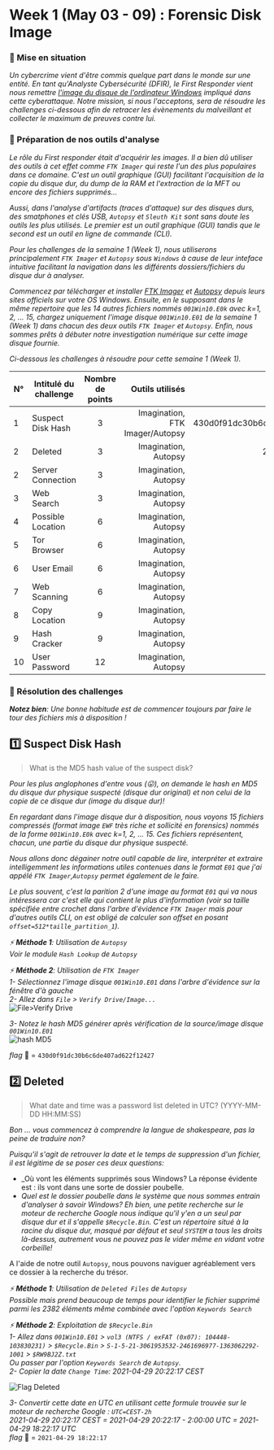 # Week 1 (May 03 - 09) : Forensic Disk Image 

### :balloon: Mise en situation  
_Un cybercrime vient d'être commis quelque part dans le monde sur une entité. En tant qu'Analyste Cybersécurité (DFIR), le First Responder vient nous remettre [l'image du disque de l'ordinateur Windows](https://github.com/nanamou224/CTF-writeup/blob/main/2021%20-%20Africa%20Digital%20Forensics%20CTF/Ressources/Africa-DFIRCTF-2021-WK01_archive.torrent) impliqué dans cette cyberattaque. Notre mission, si nous l'acceptons, sera de résoudre les challenges ci-dessous afin de retracer les évènements du malveillant et collecter le maximum de preuves contre lui._   


### :balloon: Préparation de nos outils d'analyse
_Le rôle du First responder était d'acquérir les images. Il a bien dû utiliser des outils à cet effet comme `FTK Imager` qui reste l'un des plus populaires dans ce domaine. C'est un outil graphique (GUI) facilitant l'acquisition de la copie du disque dur, du dump de la RAM et l'extraction de la MFT ou encore des fichiers supprimés..._   

_Aussi, dans l'analyse d'artifacts (traces d'attaque) sur des disques durs, des smatphones et clés USB, `Autopsy` et `Sleuth Kit` sont sans doute les outils les plus utilisés. Le premier est un outil graphique (GUI) tandis que le second est un outil en ligne de commande (CLI)._  

_Pour les challenges de la semaine 1 (Week 1), nous utiliserons principalement `FTK Imager` et `Autopsy` sous `Windows` à cause de leur inteface intuitive facilitant la navigation dans les différents dossiers/fichiers du disque dur à analyser._   

_Commencez par télécharger et installer [FTK Imager](https://accessdata.com/product-download/ftk-imager-version-4-5) et [Autopsy](https://www.autopsy.com/download/) depuis leurs sites officiels sur votre OS Windows. Ensuite, en le supposant dans le même repertoire que les 14 autres fichiers nommés `001Win10.E0k` avec k=1, 2, ... 15, chargez uniquement l'image disque `001Win10.E01` de la semaine 1 (Week 1) dans chacun des deux outils `FTK Imager` et `Autopsy`. Enfin, nous sommes prêts à débuter notre investigation numérique sur cette image disque fournie._  

_Ci-dessous les challenges à résoudre pour cette semaine 1 (Week 1)._  

|  N°  | Intitulé du challenge    | Nombre de points  | Outils utilisés                 |        Flags                               |
| -----| -------------------------|:-----------------:| -------------------------------:| ------------------------------------------:|
|   1  | Suspect Disk Hash        |         3         | Imagination, FTK Imager/Autopsy | 430d0f91dc30b6c6de407ad622f12427           |
|   2  | Deleted                  |         3         | Imagination, Autopsy            | 2021-04-29 18:22:17                        | 
|   2  | Server Connection        |         3         | Imagination, Autopsy            | :heavy_check_mark:                         |
|   3  | Web Search               |         3         | Imagination, Autopsy            | :heavy_check_mark:                         |
|   4  | Possible Location        |         6         | Imagination, Autopsy            | :heavy_check_mark:                         |
|   5  | Tor Browser              |         6         | Imagination, Autopsy            | :heavy_check_mark:                         |
|   6  | User Email               |         6         | Imagination, Autopsy            | :heavy_check_mark:                         |
|   7  | Web Scanning             |         6         | Imagination, Autopsy            | :heavy_check_mark:                         |
|   8  | Copy Location            |         9         | Imagination, Autopsy            | :heavy_check_mark:                         |
|   9  | Hash Cracker             |         9         | Imagination, Autopsy            | :heavy_check_mark:                         |
|  10  | User Password            |        12         | Imagination, Autopsy            | :heavy_check_mark:                         |

### :balloon: Résolution des challenges
_**Notez bien**: Une bonne habitude est de commencer toujours par faire le tour des fichiers mis à disposition !_  

## :one: Suspect Disk Hash  
>What is the MD5 hash value of the suspect disk?  

_Pour les plus anglophones d'entre vous (:stuck_out_tongue:), on demande le hash en MD5 du disque dur physique suspecté (disque dur original) et non celui de la copie de ce disque dur (image du disque dur)!_  

_En regardant dans l'image disque dur à disposition, nous voyons 15 fichiers compressés (format image `EWF` très riche et sollicité en forensics) nommés de la forme `001Win10.E0k` avec k=1, 2, ... 15. Ces fichiers représentent, chacun, une partie du disque dur physique suspecté._  

_Nous allons donc dégainer notre outil capable de lire, interpréter et extraire intelligemment les informations utiles contenues dans le format `E01` que j'ai appélé `FTK Imager`,`Autopsy` permet également de le faire._  

_Le plus souvent, c'est la parition 2 d'une image au format `E01` qui va nous intéressera car c'est elle qui contient le plus d'information (voir sa taille spécifiée entre crochet dans l'arbre d'évidence `FTK Imager` mais pour d'autres outils CLI, on est obligé de calculer son offset en posant `offset=512*taille_partition_1`)._

_:zap: **Méthode 1**: Utilisation de `Autopsy`   
Voir le module `Hash Lookup` de `Autopsy`_   

_:zap: **Méthode 2**: Utilisation de `FTK Imager`  
1- Sélectionnez l'image disque `001Win10.E01` dans l'arbre d'évidence sur la fénêtre d'à gauche     
2- Allez dans `File` > `Verify Drive/Image...`_   
![`File`>`Verify Drive`](https://github.com/nanamou224/CTF-writeup/blob/main/2021%20-%20Africa%20Digital%20Forensics%20CTF/Screenshots/Hash%20Hard%20Disk%20FTK%20Imager.png)  

_3- Notez le hash MD5 générer après vérification de la source/image disque `001Win10.E01`_    
![ hash MD5](https://github.com/nanamou224/CTF-writeup/blob/main/2021%20-%20Africa%20Digital%20Forensics%20CTF/Screenshots/flag%20Suspect%20Disk%20Hash.png)  

_flag_ :triangular_flag_on_post: = `430d0f91dc30b6c6de407ad622f12427` 

 
 
## :two: Deleted  
>What date and time was a password list deleted in UTC? (YYYY-MM-DD HH:MM:SS)  

_Bon ... vous commencez à comprendre la langue de shakespeare, pas la peine de traduire non?_   

_Puisqu'il s'agit de retrouver la date et le temps de suppression d'un fichier, il est légitime de se poser ces deux questions:_    
- _Où vont les éléments supprimés sous Windows? La réponse évidente est : ils vont dans une sorte de dossier poubelle.   
- _Quel est le dossier poubelle dans le système que nous sommes entrain d'analyser à savoir Windows? Eh bien, une petite recherche sur le moteur de recherche Google nous indique 
qu'il y'en a un seul par disque dur et il s'appelle `$Recycle.Bin`. C'est un répertoire situé à la racine du disque dur, masqué par défaut et seul `SYSTEM` a tous les droits là-dessus, autrement vous ne pouvez pas le vider même en vidant votre corbeille!_  

A l'aide de notre outil `Autopsy`, nous pouvons naviguer agréablement vers ce dossier à la recherche du trésor.   

_:zap: **Méthode 1**: Utilisation de `Deleted Files` de `Autopsy`  
Possible mais prend beaucoup de temps pour identifier le fichier supprimé parmi les 2382 éléments même combinée avec l'option `Keywords Search`_      

_:zap: **Méthode 2**: Exploitation de `$Recycle.Bin`  
1- Allez dans `001Win10.E01` > `vol3 (NTFS / exFAT (0x07): 104448-103830231)` > `$Recycle.Bin` > `S-1-5-21-3061953532-2461696977-1363062292-1001` > `$RW9BJ2Z.txt`  
Ou passer par l'option `Keywords Search` de `Autopsy`.  
2- Copier la date `Change Time`: 2021-04-29 20:22:17 CEST_

![Flag Deleted](https://github.com/nanamou224/CTF-writeup/blob/main/2021%20-%20Africa%20Digital%20Forensics%20CTF/Screenshots/flag%20Deleted.png) 

_3- Convertir cette date en UTC en utilisant cette formule trouvée sur le moteur de recherche Google : `UTC=CEST-2h`   
2021-04-29 20:22:17 CEST = 2021-04-29 20:22:17 - 2:00:00 UTC = 2021-04-29 18:22:17 UTC_  
_flag_ :triangular_flag_on_post: = `2021-04-29 18:22:17` 





 

